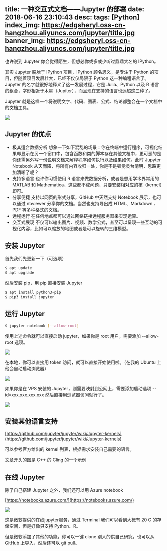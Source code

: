 title: 一种交互式文档——Jupyter 的部署
date: 2018-06-16 23:10:43
desc: 
tags: [Python] 
index_img: https://edgsheryl.oss-cn-hangzhou.aliyuncs.com/jupyter/title.jpg
banner_img: https://edgsheryl.oss-cn-hangzhou.aliyuncs.com/jupyter/title.jpg
---

也许说到 Jupyter 你会觉得陌生，但想必你或多或少听过鼎鼎大名的 IPython。

<!-- more -->

其实 Jupyter 脱胎于 IPython 项目，IPython 顾名思义，是专注于 Python 的项目，但随着项目发展壮大，已经不仅仅局限于 Python 这一种编程语言了。Jupyter 的名字就很好地释义了这一发展过程，它是 Julia、Python 以及 R 语言的组合，字形相近于木星（Jupiter），而且现在支持的语言也远超这三种了。

Jupyter 就是这样一个将说明文字、代码、图表、公式、结论都整合在一个文档中的文档工具。

![](https://edgsheryl.oss-cn-hangzhou.aliyuncs.com/jupyter/widgets.gif)

## Jupyter 的优点

- 极其适合数据分析
	想象一下如下混乱的场景：你在终端中运行程序，可视化结果却显示在另一个窗口中，包含函数和类的脚本存在其他文档中，更可恶的是你还需另外写一份说明文档来解释程序如何执行以及结果如何。此时 Jupyter Notebook 从天而降，将所有内容收归一处，你是不是顿觉灵台清明，思路更加清晰了呢？
- 支持多语言
	也许你习惯使用 R 语言来做数据分析，或者是想用学术界常用的 MATLAB 和 Mathematica，这些都不成问题，只要安装相对应的核（kernel）即可。
-  分享便捷
	支持以网页的形式分享，GitHub 中天然支持 Notebook 展示，也可以通过 nbviewer 分享你的文档。当然也支持导出成 HTML、Markdown 、PDF 等多种格式的文档。
- 远程运行
	在任何地点都可以通过网络链接远程服务器来实现运算。
- 交互式展现
	不仅可以输出图片、视频、数学公式，甚至可以呈现一些互动的可视化内容，比如可以缩放的地图或者是可以旋转的三维模型。

## 安装 Jupyter

首先我们先更新一下（可选项）
```bash
$ apt update
$ apt upgrade
```

然后安装 pip，用 pip 直接安装 Jupyter
```bash
$ apt install python3-pip
$ pip3 install jupyter
```

## 运行 Jupyter

```bash
$ jupyter notebook [--allow-root]
```
使用上述命令就可以直接启动 jupyter，如果你是 root 用户，需要添加 --allow-root 选项。

![](https://edgsheryl.oss-cn-hangzhou.aliyuncs.com/jupyter/QQ%E6%88%AA%E5%9B%BE20180616204944.png)

在本地，你可以直接用 token 访问，就可以直接开始使用啦。（在我的 Ubuntu 上他会自动启动浏览器）

![](https://edgsheryl.oss-cn-hangzhou.aliyuncs.com/jupyter/QQ%E6%88%AA%E5%9B%BE20180616204915.png)

如果你是在 VPS 安装的 Jupyter，则需要映射到公网上，需要添加启动选项 --id=xxx.xxx.xxx.xxx 然后直接用浏览器访问就行了。

![](https://edgsheryl.oss-cn-hangzhou.aliyuncs.com/jupyter/QQ%E6%88%AA%E5%9B%BE20180616205439.png)

## 安装其他语言支持

[https://github.com/jupyter/jupyter/wiki/Jupyter-kernels](https://github.com/jupyter/jupyter/wiki/Jupyter-kernels)

可以参考官方给出的 kernel 列表，根据需求安装自己需要的语言。

文章开头的图是 C++ 的 Cling 的一个示例


## 在线 Jupyter

除了自己搭建 Jupyter 之外，我们还可以用 Azure notebook

[https://notebooks.azure.com/](https://notebooks.azure.com/)

![](https://edgsheryl.oss-cn-hangzhou.aliyuncs.com/jupyter/QQ%E6%88%AA%E5%9B%BE20180616221105.png)

这是微软提供的在线jupyter服务，通过 Terminal 我们可以看到大概有 20 G 的存储空间，但是好像只支持 Python、R。

但是微软添加了其他的功能，你可以一键 clone 别人的供自己研究，也可以从 GitHub 上导入，然后还可以 git pull。
